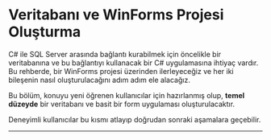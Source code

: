 # Veritabanı ve WinForms Projesi Oluşturma

C# ile SQL Server arasında bağlantı kurabilmek için öncelikle bir veritabanına ve bu bağlantıyı kullanacak bir C# uygulamasına ihtiyaç vardır.
Bu rehberde, bir WinForms projesi üzerinden ilerleyeceğiz ve her iki bileşenin nasıl oluşturulacağını adım adım ele alacağız.

Bu bölüm, konuyu yeni öğrenen kullanıcılar için hazırlanmış olup, **temel düzeyde** bir veritabanı ve basit bir form uygulaması oluşturulacaktır.

Deneyimli kullanıcılar bu kısmı atlayıp doğrudan sonraki aşamalara geçebilir.

---